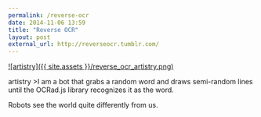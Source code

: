 ```yaml
---
permalink: /reverse-ocr
date: 2014-11-06 13:59
title: "Reverse OCR"
layout: post
external_url: http://reverseocr.tumblr.com/
---
```



[![artistry]({{ site.assets }}/reverse_ocr_artistry.png)](http://reverseocr.tumblr.com/post/101856314723/artistry)
<caption align="bottom">artistry<caption>
>I am a bot that grabs a random word and draws semi-random lines until the OCRad.js library recognizes it as the word.

Robots see the world quite differently from us.
